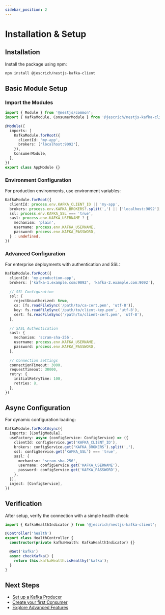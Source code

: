 ```yaml
---
sidebar_position: 2
---
```

# Installation & Setup

## Installation

Install the package using npm:

```bash
npm install @jescrich/nestjs-kafka-client
```

## Basic Module Setup

### Import the Modules

```typescript
import { Module } from '@nestjs/common';
import { KafkaModule, ConsumerModule } from '@jescrich/nestjs-kafka-client';

@Module({
  imports: [
    KafkaModule.forRoot({
      clientId: 'my-app',
      brokers: ['localhost:9092'],
    }),
    ConsumerModule,
  ],
})
export class AppModule {}
```

### Environment Configuration

For production environments, use environment variables:

```typescript
KafkaModule.forRoot({
  clientId: process.env.KAFKA_CLIENT_ID || 'my-app',
  brokers: process.env.KAFKA_BROKERS?.split(',') || ['localhost:9092'],
  ssl: process.env.KAFKA_SSL === 'true',
  sasl: process.env.KAFKA_USERNAME ? {
    mechanism: 'plain',
    username: process.env.KAFKA_USERNAME,
    password: process.env.KAFKA_PASSWORD,
  } : undefined,
})
```

### Advanced Configuration

For enterprise deployments with authentication and SSL:

```typescript
KafkaModule.forRoot({
  clientId: 'my-production-app',
  brokers: ['kafka-1.example.com:9092', 'kafka-2.example.com:9092'],
  
  // SSL Configuration
  ssl: {
    rejectUnauthorized: true,
    ca: [fs.readFileSync('/path/to/ca-cert.pem', 'utf-8')],
    key: fs.readFileSync('/path/to/client-key.pem', 'utf-8'),
    cert: fs.readFileSync('/path/to/client-cert.pem', 'utf-8'),
  },
  
  // SASL Authentication
  sasl: {
    mechanism: 'scram-sha-256',
    username: process.env.KAFKA_USERNAME,
    password: process.env.KAFKA_PASSWORD,
  },
  
  // Connection settings
  connectionTimeout: 3000,
  requestTimeout: 30000,
  retry: {
    initialRetryTime: 100,
    retries: 8,
  },
})
```

## Async Configuration

For dynamic configuration loading:

```typescript
KafkaModule.forRootAsync({
  imports: [ConfigModule],
  useFactory: async (configService: ConfigService) => ({
    clientId: configService.get('KAFKA_CLIENT_ID'),
    brokers: configService.get('KAFKA_BROKERS').split(','),
    ssl: configService.get('KAFKA_SSL') === 'true',
    sasl: {
      mechanism: 'scram-sha-256',
      username: configService.get('KAFKA_USERNAME'),
      password: configService.get('KAFKA_PASSWORD'),
    },
  }),
  inject: [ConfigService],
})
```

## Verification

After setup, verify the connection with a simple health check:

```typescript
import { KafkaHealthIndicator } from '@jescrich/nestjs-kafka-client';

@Controller('health')
export class HealthController {
  constructor(private kafkaHealth: KafkaHealthIndicator) {}

  @Get('kafka')
  async checkKafka() {
    return this.kafkaHealth.isHealthy('kafka');
  }
}
```

## Next Steps

- [Set up a Kafka Producer](./producer)
- [Create your first Consumer](./consumer)
- [Explore Advanced Features](./advanced-features)